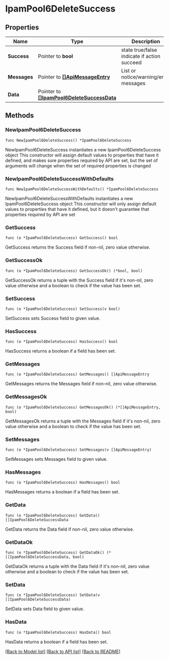 # IpamPool6DeleteSuccess

## Properties

Name | Type | Description | Notes
------------ | ------------- | ------------- | -------------
**Success** | Pointer to **bool** | state true/false indicate if action succeed | [optional] 
**Messages** | Pointer to [**[]ApiMessageEntry**](ApiMessageEntry.md) | List or notice/warning/error messages | [optional] 
**Data** | Pointer to [**[]IpamPool6DeleteSuccessData**](IpamPool6DeleteSuccessData.md) |  | [optional] 

## Methods

### NewIpamPool6DeleteSuccess

`func NewIpamPool6DeleteSuccess() *IpamPool6DeleteSuccess`

NewIpamPool6DeleteSuccess instantiates a new IpamPool6DeleteSuccess object
This constructor will assign default values to properties that have it defined,
and makes sure properties required by API are set, but the set of arguments
will change when the set of required properties is changed

### NewIpamPool6DeleteSuccessWithDefaults

`func NewIpamPool6DeleteSuccessWithDefaults() *IpamPool6DeleteSuccess`

NewIpamPool6DeleteSuccessWithDefaults instantiates a new IpamPool6DeleteSuccess object
This constructor will only assign default values to properties that have it defined,
but it doesn't guarantee that properties required by API are set

### GetSuccess

`func (o *IpamPool6DeleteSuccess) GetSuccess() bool`

GetSuccess returns the Success field if non-nil, zero value otherwise.

### GetSuccessOk

`func (o *IpamPool6DeleteSuccess) GetSuccessOk() (*bool, bool)`

GetSuccessOk returns a tuple with the Success field if it's non-nil, zero value otherwise
and a boolean to check if the value has been set.

### SetSuccess

`func (o *IpamPool6DeleteSuccess) SetSuccess(v bool)`

SetSuccess sets Success field to given value.

### HasSuccess

`func (o *IpamPool6DeleteSuccess) HasSuccess() bool`

HasSuccess returns a boolean if a field has been set.

### GetMessages

`func (o *IpamPool6DeleteSuccess) GetMessages() []ApiMessageEntry`

GetMessages returns the Messages field if non-nil, zero value otherwise.

### GetMessagesOk

`func (o *IpamPool6DeleteSuccess) GetMessagesOk() (*[]ApiMessageEntry, bool)`

GetMessagesOk returns a tuple with the Messages field if it's non-nil, zero value otherwise
and a boolean to check if the value has been set.

### SetMessages

`func (o *IpamPool6DeleteSuccess) SetMessages(v []ApiMessageEntry)`

SetMessages sets Messages field to given value.

### HasMessages

`func (o *IpamPool6DeleteSuccess) HasMessages() bool`

HasMessages returns a boolean if a field has been set.

### GetData

`func (o *IpamPool6DeleteSuccess) GetData() []IpamPool6DeleteSuccessData`

GetData returns the Data field if non-nil, zero value otherwise.

### GetDataOk

`func (o *IpamPool6DeleteSuccess) GetDataOk() (*[]IpamPool6DeleteSuccessData, bool)`

GetDataOk returns a tuple with the Data field if it's non-nil, zero value otherwise
and a boolean to check if the value has been set.

### SetData

`func (o *IpamPool6DeleteSuccess) SetData(v []IpamPool6DeleteSuccessData)`

SetData sets Data field to given value.

### HasData

`func (o *IpamPool6DeleteSuccess) HasData() bool`

HasData returns a boolean if a field has been set.


[[Back to Model list]](../README.md#documentation-for-models) [[Back to API list]](../README.md#documentation-for-api-endpoints) [[Back to README]](../README.md)


